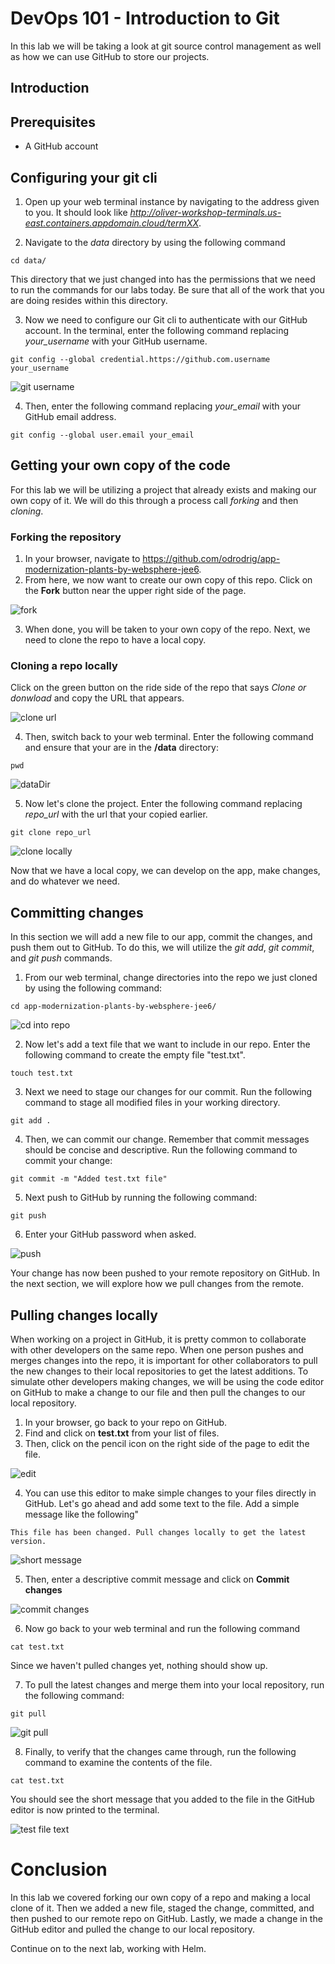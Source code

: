 # DevOps 101 - Introduction to Git
In this lab we will be taking a look at git source control management as well as how we can use GitHub to store our projects.

## Introduction

## Prerequisites
- A GitHub account

## Configuring your git cli
1. Open up your web terminal instance by navigating to the address given to you. It should look like *http://oliver-workshop-terminals.us-east.containers.appdomain.cloud/termXX*.

2. Navigate to the *data* directory by using the following command
```
cd data/
```

This directory that we just changed into has the permissions that we need to run the commands for our labs today. Be sure that all of the work that you are doing resides within this directory.

3. Now we need to configure our Git cli to authenticate with our GitHub account. In the terminal, enter the following command replacing *your_username* with your GitHub username.
```
git config --global credential.https://github.com.username your_username
```

![git username](./images/gitUsername.png)

4. Then, enter the following command replacing *your_email* with your GitHub email address.
```
git config --global user.email your_email
```

## Getting your own copy of the code
For this lab we will be utilizing a project that already exists and making our own copy of it. We will do this through a process call *forking* and then *cloning*.

### Forking the repository
1. In your browser, navigate to https://github.com/odrodrig/app-modernization-plants-by-websphere-jee6.
2. From here, we now want to create our own copy of this repo. Click on the **Fork** button near the upper right side of the page.

![fork](./images/fork.png)

3. When done, you will be taken to your own copy of the repo. Next, we need to clone the repo to have a local copy. 

### Cloning a repo locally
Click on the green button on the ride side of the repo that says *Clone or donwload* and copy the URL that appears.

![clone url](./images/cloneUrl.png)

4. Then, switch back to your web terminal. Enter the following command and ensure that your are in the **/data** directory:
```
pwd
```

![dataDir](./images/dataDir.png)

5. Now let's clone the project. Enter the following command replacing *repo_url* with the url that your copied earlier.
```
git clone repo_url
```

![clone locally](./images/cloneLocally.png)

Now that we have a local copy, we can develop on the app, make changes, and do whatever we need.

## Committing changes
In this section we will add a new file to our app, commit the changes, and push them out to GitHub. To do this, we will utilize the *git add*, *git commit*, and *git push* commands.

1. From our web terminal, change directories into the repo we just cloned by using the following command:
```
cd app-modernization-plants-by-websphere-jee6/
```

![cd into repo](./images/cdAppMod.png)

2. Now let's add a text file that we want to include in our repo. Enter the following command to create the empty file "test.txt".
```
touch test.txt
```

3. Next we need to stage our changes for our commit. Run the following command to stage all modified files in your working directory.
```
git add .
```

4. Then, we can commit our change. Remember that commit messages should be concise and descriptive. Run the following command to commit your change:
```
git commit -m "Added test.txt file"
```

5. Next push to GitHub by running the following command:
```
git push
```

6. Enter your GitHub password when asked.

![push](./images/push.png)

Your change has now been pushed to your remote repository on GitHub. In the next section, we will explore how we pull changes from the remote.

## Pulling changes locally
When working on a project in GitHub, it is pretty common to collaborate with other developers on the same repo. When one person pushes and merges changes into the repo, it is important for other collaborators to pull the new changes to their local repositories to get the latest additions. To simulate other developers making changes, we will be using the code editor on GitHub to make a change to our file and then pull the changes to our local repository.

1. In your browser, go back to your repo on GitHub.
2. Find and click on **test.txt** from your list of files.
3. Then, click on the pencil icon on the right side of the page to edit the file.

![edit](./images/edit.png)

4. You can use this editor to make simple changes to your files directly in GitHub. Let's go ahead and add some text to the file. Add a simple message like the following"
```
This file has been changed. Pull changes locally to get the latest version.
```

![short message](./images/shortMessage.png)

5. Then, enter a descriptive commit message and click on **Commit changes**

![commit changes](./images/commitChanges.png)

6. Now go back to your web terminal and run the following command
```
cat test.txt
```

Since we haven't pulled changes yet, nothing should show up.

7. To pull the latest changes and merge them into your local repository, run the following command:
```
git pull
```

![git pull](./images/gitPull.png)

8. Finally, to verify that the changes came through, run the following command to examine the contents of the file.
```
cat test.txt
```

You should see the short message that you added to the file in the GitHub editor is now printed to the terminal.

![test file text](./images/testText.png)

# Conclusion
In this lab we covered forking our own copy of a repo and making a local clone of it. Then we added a new file, staged the change, committed, and then pushed to our remote repo on GitHub. Lastly, we made a change in the GitHub editor and pulled the change to our local repository. 

Continue on to the next lab, working with Helm.